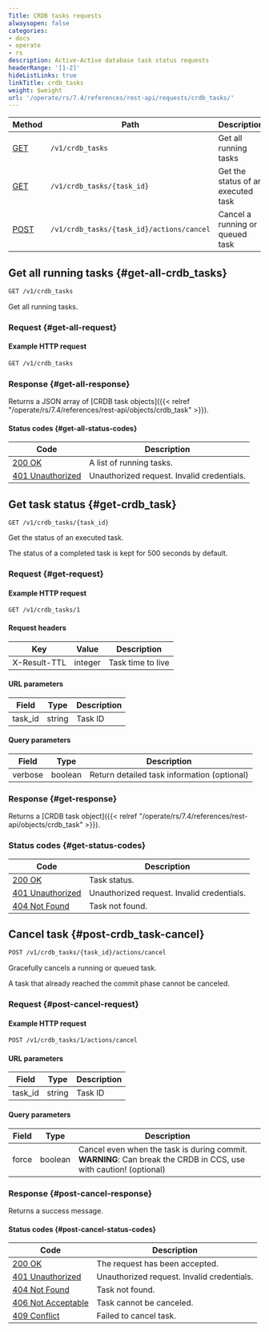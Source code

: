 ```yaml
---
Title: CRDB tasks requests
alwaysopen: false
categories:
- docs
- operate
- rs
description: Active-Active database task status requests
headerRange: '[1-2]'
hideListLinks: true
linkTitle: crdb_tasks
weight: $weight
url: '/operate/rs/7.4/references/rest-api/requests/crdb_tasks/'
---
```


| Method | Path | Description |
|--------|------|-------------|
| [GET](#get-all-crdb_tasks) | `/v1/crdb_tasks` | Get all running tasks |
| [GET](#get-crdb_task) | `/v1/crdb_tasks/{task_id}` | Get the status of an executed task |
| [POST](#post-crdb_task-cancel) | `/v1/crdb_tasks/{task_id}/actions/cancel` | Cancel a running or queued task |

## Get all running tasks {#get-all-crdb_tasks}

```sh
GET /v1/crdb_tasks
```

Get all running tasks.

### Request {#get-all-request}

#### Example HTTP request

```sh
GET /v1/crdb_tasks
```

### Response {#get-all-response}

Returns a JSON array of [CRDB task objects]({{< relref "/operate/rs/7.4/references/rest-api/objects/crdb_task" >}}).

#### Status codes {#get-all-status-codes}

| Code | Description |
|------|-------------|
| [200 OK](https://www.rfc-editor.org/rfc/rfc9110.html#name-200-ok) | A list of running tasks. |
| [401 Unauthorized](https://www.rfc-editor.org/rfc/rfc9110.html#name-401-unauthorized) | Unauthorized request. Invalid credentials. |

## Get task status {#get-crdb_task}

	GET /v1/crdb_tasks/{task_id}

Get the status of an executed task.

The status of a completed task is kept for 500 seconds by default.

### Request {#get-request} 

#### Example HTTP request

    GET /v1/crdb_tasks/1

#### Request headers

| Key | Value | Description |
|-----|-------|-------------|
| X-Result-TTL | integer | Task time to live |

#### URL parameters

| Field | Type | Description |
|-------|------|-------------|
| task_id | string | Task ID |

#### Query parameters

| Field | Type | Description |
|-------|------|-------------|
| verbose | boolean | Return detailed task information (optional) |

### Response {#get-response} 

Returns a [CRDB task object]({{< relref "/operate/rs/7.4/references/rest-api/objects/crdb_task" >}}).

### Status codes {#get-status-codes} 

| Code | Description |
|------|-------------|
| [200 OK](https://www.rfc-editor.org/rfc/rfc9110.html#name-200-ok) | Task status. |
| [401 Unauthorized](https://www.rfc-editor.org/rfc/rfc9110.html#name-401-unauthorized) | Unauthorized request. Invalid credentials. |
| [404 Not Found](https://www.rfc-editor.org/rfc/rfc9110.html#name-404-not-found) | Task not found. |

## Cancel task {#post-crdb_task-cancel}

```sh
POST /v1/crdb_tasks/{task_id}/actions/cancel
```

Gracefully cancels a running or queued task.

A task that already reached the commit phase cannot be canceled.

### Request {#post-cancel-request}

#### Example HTTP request

```sh
POST /v1/crdb_tasks/1/actions/cancel
```

#### URL parameters

| Field | Type | Description |
|-------|------|-------------|
| task_id | string | Task ID |

#### Query parameters

| Field | Type | Description |
|-------|------|-------------|
| force | boolean | Cancel even when the task is during commit. **WARNING**: Can break the CRDB in CCS, use with caution! (optional) |

### Response {#post-cancel-response}

Returns a success message.

#### Status codes {#post-cancel-status-codes}

| Code | Description |
|------|-------------|
| [200 OK](https://www.rfc-editor.org/rfc/rfc9110.html#name-200-ok) | The request has been accepted. |
| [401 Unauthorized](https://www.rfc-editor.org/rfc/rfc9110.html#name-401-unauthorized) | Unauthorized request. Invalid credentials. |
| [404 Not Found](https://www.rfc-editor.org/rfc/rfc9110.html#name-404-not-found) | Task not found. |
| [406 Not Acceptable](https://www.rfc-editor.org/rfc/rfc9110.html#name-406-not-acceptable) | Task cannot be canceled. |
| [409 Conflict](https://www.rfc-editor.org/rfc/rfc9110.html#name-409-conflict) | Failed to cancel task. |
